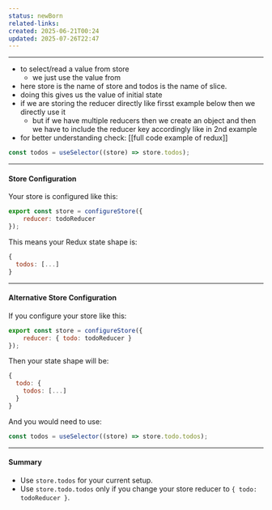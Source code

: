 ```yaml
---
status: newBorn
related-links: 
created: 2025-06-21T00:24
updated: 2025-07-26T22:47
---
```

---

- to select/read a value from store
	- we just use the value from 
- here store is the name of store and todos is the name of slice. 
- doing this gives us the value of initial state
- if we are storing the reducer directly like firsst example below then we directly use it
	- but if we have multiple reducers then we create an object and then we have to include the reducer key accordingly like in 2nd example
- for better understanding check: [[full code example of redux]]

```js
const todos = useSelector((store) => store.todos);
```


---

#### Store Configuration

Your store is configured like this:

```js
export const store = configureStore({
    reducer: todoReducer
});
```

This means your Redux state shape is:

```js
{
  todos: [...]
}
```

---

#### Alternative Store Configuration

If you configure your store like this:

```js
export const store = configureStore({
    reducer: { todo: todoReducer }
});
```

Then your state shape will be:

```js
{
  todo: {
    todos: [...]
  }
}
```

And you would need to use:

```js
const todos = useSelector((store) => store.todo.todos);
```

---

#### Summary

- Use `store.todos` for your current setup.
- Use `store.todo.todos` only if you change your store reducer to `{ todo: todoReducer }`.